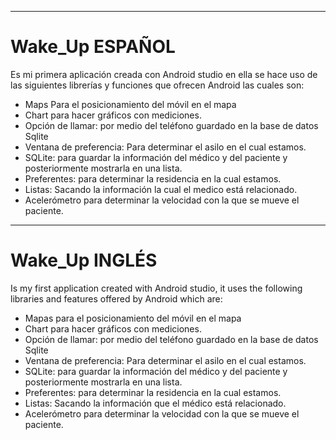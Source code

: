 
-----------------------------------------------------------------------------------------
# Wake_Up ESPAÑOL

  Es mi primera aplicación creada con Android studio en ella se hace uso de las siguientes 
  librerías y funciones que ofrecen Android las cuales son:
- Maps Para el posicionamiento del móvil en el mapa
- Chart para hacer gráficos con mediciones.
- Opción de llamar: por medio del teléfono guardado en la base de datos Sqlite
- Ventana de preferencia: Para determinar el asilo en el cual estamos.
- SQLite: para guardar la información del médico y del paciente y posteriormente mostrarla en una lista.   
- Preferentes: para determinar la residencia en la cual estamos.
- Listas: Sacando la información la cual el medico está relacionado.
- Acelerómetro para determinar la velocidad con la que se mueve el paciente.


----------------------------------------------------------------------------------------
# Wake_Up INGLÉS

  Is my first application created with Android studio, it uses the following
  libraries and features offered by Android which are:
- Mapas para el posicionamiento del móvil en el mapa
- Chart para hacer gráficos con mediciones.
- Opción de llamar: por medio del teléfono guardado en la base de datos Sqlite
- Ventana de preferencia: Para determinar el asilo en el cual estamos.
- SQLite: para guardar la información del médico y del paciente y posteriormente mostrarla en una lista.
- Preferentes: para determinar la residencia en la cual estamos.
- Listas: Sacando la información que el médico está relacionado.
- Acelerómetro para determinar la velocidad con la que se mueve el paciente.
